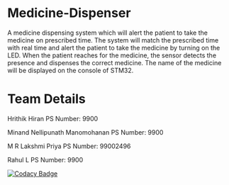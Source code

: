 # Medicine-Dispenser

A medicine dispensing system which will alert the patient to take the medicine on prescribed time.
The system will match the prescribed time with real time and alert the patient to take the medicine by turning on the LED. When the patient reaches for the medicine, the sensor detects the presence and dispenses the correct medicine. The name of the medicine will be displayed on the console of STM32.

# Team Details
Hrithik Hiran
PS Number: 9900

Minand Nellipunath Manomohanan
PS Number: 9900

M R Lakshmi Priya 
PS Number: 99002496

Rahul L
PS Number: 9900

[![Codacy Badge](https://app.codacy.com/project/badge/Grade/4aa37761c69949fd9609fe270781257c)](https://www.codacy.com/gh/99002486/2009MYSEMB01-01/dashboard?utm_source=github.com&amp;utm_medium=referral&amp;utm_content=99002486/2009MYSEMB01-01&amp;utm_campaign=Badge_Grade)
